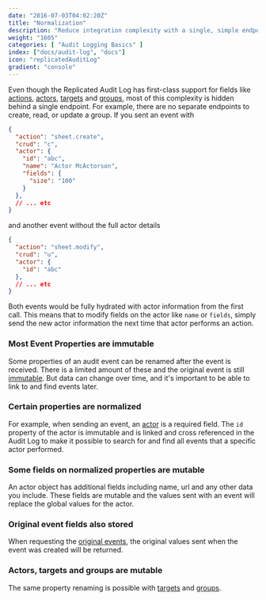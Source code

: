 ```yaml
---
date: "2016-07-03T04:02:20Z"
title: "Normalization"
description: "Reduce integration complexity with a single, simple endpoint"
weight: "1605"
categories: [ "Audit Logging Basics" ]
index: ["docs/audit-log", "docs"]
icon: "replicatedAuditLog"
gradient: "console"
---
```



Even though the Replicated Audit Log has first-class support for fields like [actions](../event-model), [actors](../event-model), [targets](../event-model) and [groups](../segments), most of this complexity is hidden behind a single endpoint. For example, there are no separate endpoints to create, read, or update a group. If you sent an event with

```json
{
  "action": "sheet.create",
  "crud": "c",
  "actor": {
    "id": "abc",
    "name": "Actor McActorson",
    "fields": {
      "size": "100" 
    }
  },
  // ... etc
}
```

and another event without the full actor details

```json
{
  "action": "sheet.modify",
  "crud": "u",
  "actor": {
    "id": "abc"
  },
  // ... etc
}
```

Both events would be fully hydrated with actor information from the first call. This means that to modify fields on the actor like `name` or `fields`, simply send the new actor information the next time that actor performs an action.



### Most Event Properties are immutable

Some properties of an audit event can be renamed after the event is received. There is a limited amount of these and the original event is still [immutable](/docs/audit-log/how-to/immutable/). But data can change over time, and it's important to be able to link to and find events later.

### Certain properties are normalized

For example, when sending an event, an [actor](/docs/audit-log/how-to/event-model/) is a required field. The `id` property of the actor is immutable and is linked and cross referenced in the Audit Log to make it possible to search for and find all events that a specific actor performed. 

### Some fields on normalized properties are mutable

An actor object has additional fields including name, url and any other data you include. These fields are mutable and the values sent with an event will replace the global values for the actor.

### Original event fields also stored

When requesting the [original events](/docs/audit-log/architecture/immutability-guarantee/#future-verification-of-immutability), the original values sent when the event was created will be returned.

### Actors, targets and groups are mutable
 
The same property renaming is possible with [targets](/docs/audit-log/how-to/event-model/) and [groups](/docs/audit-log/how-to/segments#group).


